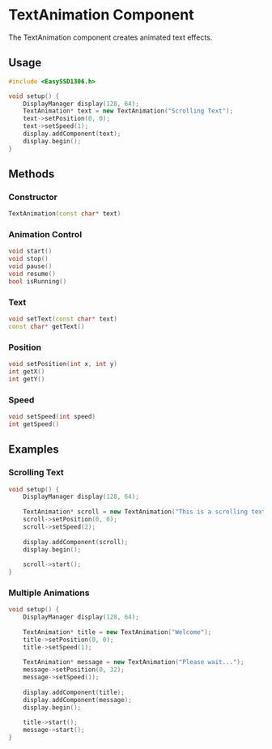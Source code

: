 # TextAnimation Component

The TextAnimation component creates animated text effects.

## Usage

```cpp
#include <EasySSD1306.h>

void setup() {
    DisplayManager display(128, 64);
    TextAnimation* text = new TextAnimation("Scrolling Text");
    text->setPosition(0, 0);
    text->setSpeed(1);
    display.addComponent(text);
    display.begin();
}
```

## Methods

### Constructor
```cpp
TextAnimation(const char* text)
```

### Animation Control
```cpp
void start()
void stop()
void pause()
void resume()
bool isRunning()
```

### Text
```cpp
void setText(const char* text)
const char* getText()
```

### Position
```cpp
void setPosition(int x, int y)
int getX()
int getY()
```

### Speed
```cpp
void setSpeed(int speed)
int getSpeed()
```

## Examples

### Scrolling Text
```cpp
void setup() {
    DisplayManager display(128, 64);
    
    TextAnimation* scroll = new TextAnimation("This is a scrolling text message");
    scroll->setPosition(0, 0);
    scroll->setSpeed(2);
    
    display.addComponent(scroll);
    display.begin();
    
    scroll->start();
}
```

### Multiple Animations
```cpp
void setup() {
    DisplayManager display(128, 64);
    
    TextAnimation* title = new TextAnimation("Welcome");
    title->setPosition(0, 0);
    title->setSpeed(1);
    
    TextAnimation* message = new TextAnimation("Please wait...");
    message->setPosition(0, 32);
    message->setSpeed(1);
    
    display.addComponent(title);
    display.addComponent(message);
    display.begin();
    
    title->start();
    message->start();
} 